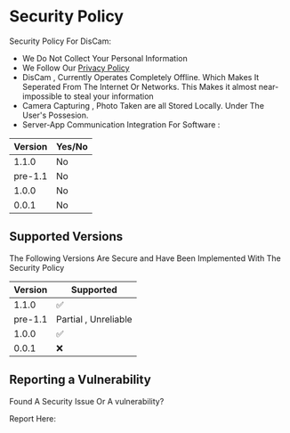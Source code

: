 # Security Policy
Security Policy For DisCam:
- We Do Not Collect Your Personal Information
- We Follow Our [Privacy Policy](https://discam.vercel.app/license/privacy.html)
- DisCam , Currently Operates Completely Offline. Which Makes It Seperated From The Internet Or Networks. This Makes it almost near-impossible to steal your information
- Camera Capturing , Photo Taken are all Stored Locally. Under The User's Possesion.
- Server-App Communication Integration For Software :

| Version  |  Yes/No |
| -------- | ------- |
| 1.1.0    | No      |
| pre-1.1  | No      |
| 1.0.0    | No      |
| 0.0.1    | No      |

## Supported Versions

The Following Versions Are Secure and Have Been Implemented With The Security Policy

| Version | Supported          |
| ------- | ------------------ |
| 1.1.0   | :white_check_mark: |
| pre-1.1 | Partial , Unreliable |
| 1.0.0   | :white_check_mark: |
| 0.0.1   | :x:                |

## Reporting a Vulnerability

Found A Security Issue Or A vulnerability?

Report Here:

